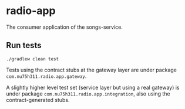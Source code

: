# radio-app

The consumer application of the songs-service.

## Run tests

`./gradlew clean test`

Tests using the contract stubs at the gateway layer are under
package `com.nu75h311.radio.app.gateway`.

A slightly higher level test set (service layer but using a real gateway)
is under package `com.nu75h311.radio.app.integration`, also using the
contract-generated stubs.
